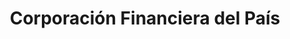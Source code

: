 ---
title: "Corporación Financiera del País"
url: /la-chorrera/corporacion-financiera-del-pais/
shop: Leiher
---